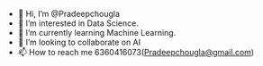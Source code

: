 - 👋 Hi, I’m @Pradeepchougla
- 👀 I’m interested in Data Science.
- 🌱 I’m currently learning Machine Learning. 
- 💞️ I’m looking to collaborate on AI
- 📫 How to reach me 6360416073(Pradeepchougla@gmail.com)

<!---
Pradeepchougla/Pradeepchougla is a ✨ special ✨ repository because its `README.md` (this file) appears on your GitHub profile.
You can click the Preview link to take a look at your changes.
--->

